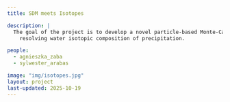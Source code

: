 ```yaml
---
title: SDM meets Isotopes

description: |
  The goal of the project is to develop a novel particle-based Monte-Carlo cloud microphysics model 
    resolving water isotopic composition of precipitation. 

people:
  - agnieszka_zaba
  - sylwester_arabas

image: "img/isotopes.jpg"
layout: project
last-updated: 2025-10-19
---
```


